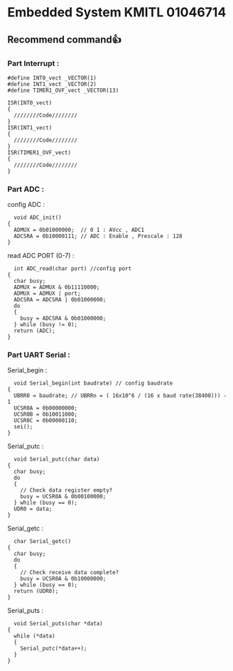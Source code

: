 # Embedded System KMITL 01046714

## Recommend command👍

### Part Interrupt :

```code
#define INT0_vect _VECTOR(1)
#define INT1_vect _VECTOR(2)
#define TIMER1_OVF_vect _VECTOR(13)

ISR(INT0_vect) 
{
  ////////Code////////
}
ISR(INT1_vect) 
{
  ////////Code////////
}
ISR(TIMER1_OVF_vect)
{
  ////////Code////////
}
```

### Part ADC :

config ADC :

```code
  void ADC_init()
{
  ADMUX = 0b01000000;  // 0 1 : AVcc , ADC1
  ADCSRA = 0b10000111; // ADC : Enable , Prescale : 128
}
```

read ADC PORT (0-7) :

```code
  int ADC_read(char port) //config port
{
  char busy;
  ADMUX = ADMUX & 0b11110000;
  ADMUX = ADMUX | port;
  ADCSRA = ADCSRA | 0b01000000;
  do
  {
    busy = ADCSRA & 0b01000000;
  } while (busy != 0);
  return (ADC);
}
```
 
 ### Part UART Serial :

Serial_begin : 

```code
  void Serial_begin(int baudrate) // config baudrate
{
  UBRR0 = baudrate; // UBRRn = ( 16x10^6 / (16 x baud rate(38400))) - 1
  UCSR0A = 0b00000000;
  UCSR0B = 0b10011000;
  UCSR0C = 0b00000110;
  sei();
}
```

Serial_putc : 

```code
  void Serial_putc(char data)
{
  char busy;
  do
  {
    // Check data register empty?
    busy = UCSR0A & 0b00100000;
  } while (busy == 0);
  UDR0 = data;
}
```

Serial_getc :

```code
  char Serial_getc()
{
  char busy;
  do
  {
    // Check receive data complete?
    busy = UCSR0A & 0b10000000;
  } while (busy == 0);
  return (UDR0);
}
```

Serial_puts :

```code
  void Serial_puts(char *data)
{
  while (*data)
  {
    Serial_putc(*data++);
  }
}
```

